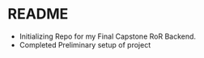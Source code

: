 # README
- Initializing Repo for my Final Capstone RoR Backend.
- Completed Preliminary setup of project
